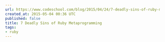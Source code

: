 ```yaml
---
url: https://www.codeschool.com/blog/2015/04/24/7-deadly-sins-of-ruby-metaprogramming/
created_at: 2015-05-04 00:36 UTC
published: false
title: 7 Deadly Sins of Ruby Metaprogramming
tags:
- ruby
---
```



